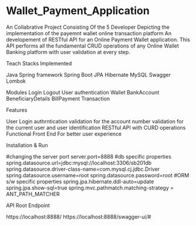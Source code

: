 <h1>Wallet_Payment_Application</h1>
An Collabrative Project Consisting Of the 5 Developer Depicting the implementation of the payemnt wallet online transaction platform
An developement of RESTful API for an Online Payment Wallet application. This API performs all the fundamental CRUD operations of any Online Wallet Banking platform with user validation at every step.

Teach Stacks Implemented


Java
Spring framework
Spring Boot JPA
Hibernate
MySQL
Swagger
Lombok

Modules
Login Logout User authentication
Wallet
BankAccount
BeneficiaryDetails
BillPayment
Transaction

Features

User Login authrntication
validation for the account number
validation for the current user and user identification
RESTful API with CURD operations
Functional Front End For better user experience


Installation & Run


#changing the server port
server.port=8888
#db specific properties
spring.datasource.url=jdbc:mysql://localhost:3306/sb201db
spring.datasource.driver-class-name=com.mysql.cj.jdbc.Driver
spring.datasource.username=root
spring.datasource.password=root
#ORM s/w specific properties
spring.jpa.hibernate.ddl-auto=update
spring.jpa.show-sql=true
spring.mvc.pathmatch.matching-strategy = ANT_PATH_MATCHER


API Root Endpoint


https://localhost:8888/
https://localhost:8888/swagger-ui/#
